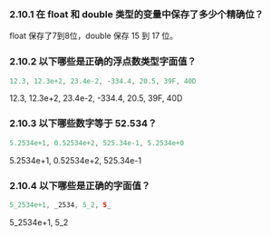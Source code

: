 ### 2.10.1 在 float 和 double 类型的变量中保存了多少个精确位？

float 保存了7到8位，double 保存 15 到 17 位。

### 2.10.2 以下哪些是正确的浮点数类型字面值？

```java
12.3, 12.3e+2, 23.4e-2, -334.4, 20.5, 39F, 40D
```

12.3, 12.3e+2, 23.4e-2, -334.4, 20.5, 39F, 40D

### 2.10.3 以下哪些数字等于 52.534？

```java
5.2534e+1, 0.52534e+2, 525.34e-1, 5.2534e+0
```

5.2534e+1, 0.52534e+2, 525.34e-1

### 2.10.4 以下哪些是正确的字面值？

```java
5_2534e+1, _2534, 5_2, 5_
```

5_2534e+1, 5_2
